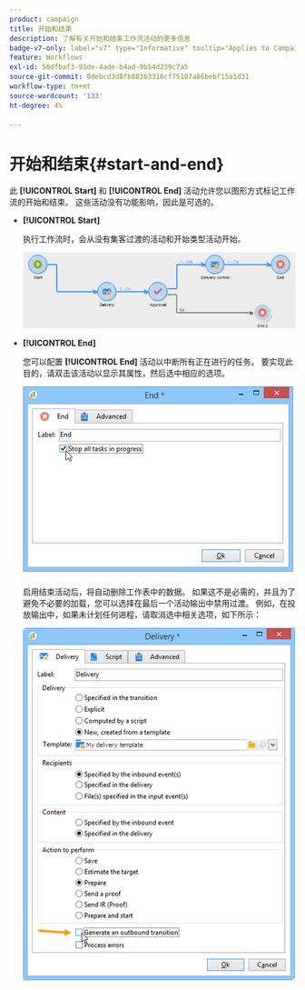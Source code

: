 ```yaml
---
product: campaign
title: 开始和结束
description: 了解有关开始和结束工作流活动的更多信息
badge-v7-only: label="v7" type="Informative" tooltip="Applies to Campaign Classic v7 only"
feature: Workflows
exl-id: 56dfbaf3-93de-4ade-b4ad-9b54d239c7a5
source-git-commit: 8debcd3d8fb883b3316cf75187a86bebf15a1d31
workflow-type: tm+mt
source-wordcount: '133'
ht-degree: 4%

---
```


# 开始和结束{#start-and-end}



此 **[!UICONTROL Start]** 和 **[!UICONTROL End]** 活动允许您以图形方式标记工作流的开始和结束。 这些活动没有功能影响，因此是可选的。

* **[!UICONTROL Start]**

   执行工作流时，会从没有集客过渡的活动和开始类型活动开始。

   ![](assets/s_user_segmentation_start_stop.png)

* **[!UICONTROL End]**

   您可以配置 **[!UICONTROL End]** 活动以中断所有正在进行的任务。 要实现此目的，请双击该活动以显示其属性，然后选中相应的选项。

   ![](assets/s_user_segmentation_end.png)

   启用结束活动后，将自动删除工作表中的数据。 如果这不是必需的，并且为了避免不必要的加载，您可以选择在最后一个活动输出中禁用过渡。 例如，在投放输出中，如果未计划任何进程，请取消选中相关选项，如下所示：

   ![](assets/s_advuser_delivery_option_no_output.png)
